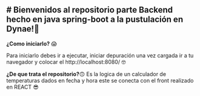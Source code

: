 
## # Bienvenidos al repositorio parte Backend hecho en java spring-boot a la pustulación en Dynae!🤗 
**¿Como iniciarlo?** 😱

Para iniciarlo debes ir a ejecutar, iniciar depuración una vez cargada ir a tu navegador y colocar el http://localhost:8080/
 🤓

**¿De que trata el repositorio?**🙃
Es la logica de un calculador de temperaturas dados en fecha y hora  este se conecta con el front realizado en REACT 😎
